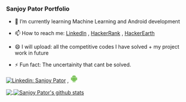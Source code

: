 ### Sanjoy Pator Portfolio

- 🌱 I’m currently learning Machine Learning and Android development
- 📫 How to reach me:
[LinkedIn](https://www.linkedin.com/in/sanjoy-pator-91a41a182/) , [HackerRank](https://www.hackerrank.com/flashninja69) , [HackerEarth](https://www.hackerearth.com/@flashninja69)


- 😄 I will upload: all the competitive codes I have solved + my project work in future
- ⚡ Fun fact: The uncertainity that cant be solved.

[![Linkedin: Sanjoy Pator](https://img.shields.io/badge/-Sanjoy_Pator-blue?style=flat-square&logo=Linkedin&logoColor=white&link=https://www.linkedin.com/in/sanjoy-pator-91a41a182/)](https://www.linkedin.com/in/sanjoy-pator-91a41a182/) , <code><img height="20" src="https://raw.githubusercontent.com/github/explore/80688e429a7d4ef2fca1e82350fe8e3517d3494d/topics/android/android.png"></code>

<a href="https://github.com/SanjoyPator1">
  <img align="center" src="https://github-readme-stats.vercel.app/api/top-langs/?username=SanjoyPator1&theme=dark&hide_langs_below=1" />
</a>

<a href="https://github.com/iampawan">
 <img align="center" src="https://github-readme-stats.vercel.app/api?username=SanjoyPator1&show_icons=true&theme=dracula&line_height=27" alt="Sanjoy Pator's github stats"/>
</a>


